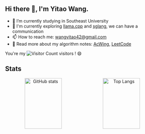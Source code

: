## Hi there 👋, I'm Yitao Wang.

- 🏫 I’m currently studying in Southeast University
- 💬 I'm currently exploring [llama.cpp](https://github.com/ggerganov/llama.cpp) and [sglang](https://github.com/sgl-project/sglang), we can have a communication
- 📫 How to reach me: wangyitao42@gmail.com
- 📝 Read more about my algorithm notes: [AcWing](https://www.acwing.com/user/myspace/index/94631/), [LeetCode](https://leetcode.cn/u/walker-w/)


You're my ![Visitor Count](https://profile-counter.glitch.me/walker-ai/count.svg) visitors ! 😄

## Stats


<div align="center">
  <img src="https://github-readme-stats.vercel.app/api?username=walker-ai&show_icons=true&theme=transparent" alt="GitHub stats" width="49%" height="165px" style="margin-right: 1%;" />
  <img src="https://github-readme-stats.vercel.app/api/top-langs/?username=walker-ai&layout=compact&exclude_repo=walker-ai.github.io,AutoGPT-demo,YOLACT-EfficientNet,Intelligent-Transportation-Platform" alt="Top Langs" width="49%" height="165px" />
</div>



